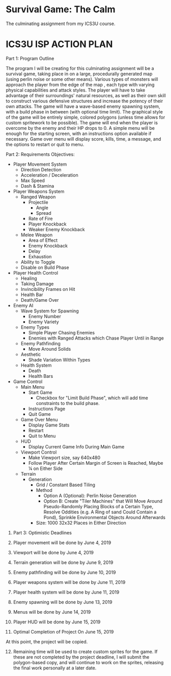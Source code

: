 # Survival Game: The Calm
The culminating assignment from my ICS3U course.

# ICS3U ISP ACTION PLAN

Part 1: Program Outline

The program I will be creating for this culminating assignment will be a survival game, taking place in on a large, procedurally generated map (using perlin noise or some other means). Various types of monsters will approach the player from the edge of the map , each type with varying physical capabilities and attack styles. The player will have to take advantage of their surroundings&#39; natural resources, as  well as their own skill to construct various defensive structures and increase the potency of their own attacks. The game will have a wave-based enemy spawning system, with a build phase in between (with optional time limit). The graphical style of the game will be entirely simple, colored polygons (unless time allows for custom spritework to be possible). The game will end when the player is overcome by the enemy and their HP drops to 0. A simple menu will be enough for the starting screen, with an instructions option available if necessary. Game over menu will display score, kills, time, a message, and the options to restart or quit to menu.

 Part 2: Requirements
   Objectives:

- Player Movement System
  - Direction Detection
  - Acceleration / Deceleration
  - Max Speed
  - Dash &amp; Stamina
- Player Weapons System
  - Ranged Weapon
    - Projectile
      - Angle
      - Spread
    - Rate of Fire
    - Player Knockback
    - Weaker Enemy Knockback
  - Melee Weapon
    - Area of Effect
    - Enemy Knockback
    - Delay
    - Exhaustion
  - Ability to Toggle
  - Disable on Build Phase
- Player Health Control
  - Healing
  - Taking Damage
  - Invincibility Frames on Hit
  - Health Bar
  - Death/Game Over
- Enemy AI
  - Wave System for Spawning
    - Enemy Number
    - Enemy Variety
  - Enemy Types
    - Simple Player Chasing Enemies
    - Enemies with Ranged Attacks which Chase Player Until in Range
  - Enemy Pathfinding
    - Move Around Solids
  - Aesthetic
    - Shade Variation Within Types
  - Health System
    - Death
    - Health Bars
- Game Control
  - Main Menu
    - Start Game
      - Checkbox for &quot;Limit Build Phase&quot;, which will add time constraints to the build phase.
    - Instructions Page
    - Quit Game
  - Game Over Menu
    - Display Game Stats
    - Restart
    - Quit to Menu
  - HUD
    - Display Current Game Info During Main Game
  - Viewport Control
    - Make Viewport size, say 640x480
    - Follow Player After Certain Margin of Screen is Reached, Maybe ¼ on Either Side
  - Terrain
    - Generation
      - Grid / Constant Based Tiling
      - Method
        - Option A (Optional): Perlin Noise Generation
        - Option B: Create &quot;Tiler Machines&quot; that Will Move Around Pseudo-Randomly Placing Blocks of a Certain Type, Resolve Oddities (e.g. A Ring of sand Could Contain a Pond), Sprinkle Environmental Objects Around Afterwards
      - Size: 1000 32x32 Places in Either Direction

1. Part 3: Optimistic Deadlines

1. Player movement will be done by June 4, 2019
2. Viewport will be done by June 4, 2019
3. Terrain generation will be done by June 9, 2019
4. Enemy pathfinding will be done by June 10, 2019
5. Player weapons system will be done by June 11, 2019
6. Player health system will be done by June 11, 2019
7. Enemy spawning will be done by June 13, 2019
8. Menus will be done by June 14, 2019
9. Player HUD will be done by June 15, 2019

  1. Optimal Completion of Project On June 15, 2019

At this point, the project will be copied.

 12. Remaining time will be used to create custom sprites for the game. If these are not    completed by the project deadline, I will submit the polygon-based copy, and will continue to  work on the sprites, releasing the final work personally at a later date.
